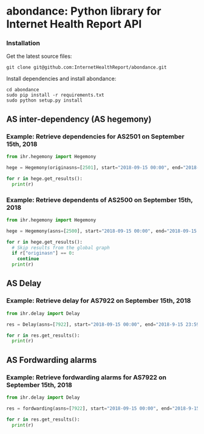 # abondance: Python library for Internet Health Report API

### Installation
Get the latest source files:
```
git clone git@github.com:InternetHealthReport/abondance.git
```

Install dependencies and install abondance:
```
cd abondance
sudo pip install -r requirements.txt 
sudo python setup.py install
```
## AS inter-dependency (AS hegemony)
### Example: Retrieve dependencies for AS2501 on September 15th, 2018
```python
from ihr.hegemony import Hegemony

hege = Hegemony(originasns=[2501], start="2018-09-15 00:00", end="2018-09-15 23:59")

for r in hege.get_results():
  print(r)
```

### Example: Retrieve dependents of AS2500 on September 15th, 2018
```python
from ihr.hegemony import Hegemony

hege = Hegemony(asns=[2500], start="2018-09-15 00:00", end="2018-09-15 23:59")

for r in hege.get_results():
  # Skip results from the global graph
  if r["originasn"] == 0:
    continue
  print(r)
```
## AS Delay
### Example: Retrieve delay for AS7922 on September 15th, 2018
```python
from ihr.delay import Delay

res = Delay(asns=[7922], start="2018-09-15 00:00", end="2018-9-15 23:59")

for r in res.get_results():
  print(r)
```

## AS Fordwarding alarms
### Example: Retrieve fordwarding alarms for AS7922 on September 15th, 2018
```python
from ihr.delay import Delay

res = fordwarding(asns=[7922], start="2018-09-15 00:00", end="2018-9-15 23:59")

for r in res.get_results():
  print(r)
```



